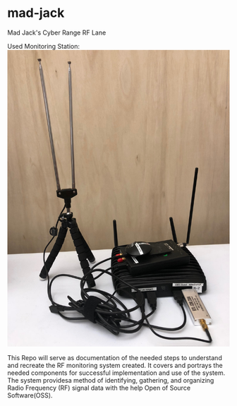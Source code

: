 # mad-jack
Mad Jack's Cyber Range RF Lane

Used Monitoring Station:
![image](big-data.JPG)

This Repo will serve as documentation of the needed steps to understand and recreate the RF monitoring system created. It covers and portrays the needed components for successful implementation and use of the system. The system providesa method of identifying, gathering, and organizing Radio Frequency (RF) signal data with the help Open of Source Software(OSS).
